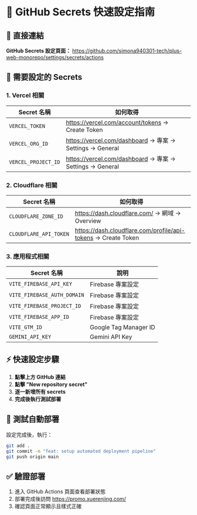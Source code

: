 # 🚀 GitHub Secrets 快速設定指南

## 📍 直接連結
**GitHub Secrets 設定頁面：**
https://github.com/simona940301-tech/plus-web-monorepo/settings/secrets/actions

## 🔑 需要設定的 Secrets

### 1. Vercel 相關
| Secret 名稱 | 如何取得 |
|------------|----------|
| `VERCEL_TOKEN` | https://vercel.com/account/tokens → Create Token |
| `VERCEL_ORG_ID` | https://vercel.com/dashboard → 專案 → Settings → General |
| `VERCEL_PROJECT_ID` | https://vercel.com/dashboard → 專案 → Settings → General |

### 2. Cloudflare 相關
| Secret 名稱 | 如何取得 |
|------------|----------|
| `CLOUDFLARE_ZONE_ID` | https://dash.cloudflare.com/ → 網域 → Overview |
| `CLOUDFLARE_API_TOKEN` | https://dash.cloudflare.com/profile/api-tokens → Create Token |

### 3. 應用程式相關
| Secret 名稱 | 說明 |
|------------|------|
| `VITE_FIREBASE_API_KEY` | Firebase 專案設定 |
| `VITE_FIREBASE_AUTH_DOMAIN` | Firebase 專案設定 |
| `VITE_FIREBASE_PROJECT_ID` | Firebase 專案設定 |
| `VITE_FIREBASE_APP_ID` | Firebase 專案設定 |
| `VITE_GTM_ID` | Google Tag Manager ID |
| `GEMINI_API_KEY` | Gemini API Key |

## ⚡ 快速設定步驟

1. **點擊上方 GitHub 連結**
2. **點擊 "New repository secret"**
3. **逐一新增所有 secrets**
4. **完成後執行測試部署**

## 🧪 測試自動部署

設定完成後，執行：
```bash
git add .
git commit -m "feat: setup automated deployment pipeline"
git push origin main
```

## ✅ 驗證部署

1. 進入 GitHub Actions 頁面查看部署狀態
2. 部署完成後訪問 https://promo.xuerenjing.com/
3. 確認頁面正常顯示且樣式正確
